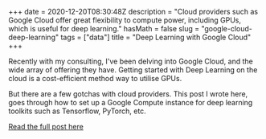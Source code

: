 +++
date = 2020-12-20T08:30:48Z
description = "Cloud providers such as Google Cloud offer great flexibility to compute power, including GPUs, which is useful for deep learning."
hasMath = false
slug = "google-cloud-deep-learning"
tags = ["data"]
title = "Deep Learning with Google Cloud"
+++


Recently with my consulting, I've been delving into Google Cloud, and the wide array of offering they have. Getting started with Deep Learning on the cloud is a cost-efficient method way to utilise GPUs.

But there are a few gotchas with cloud providers. This post I wrote here, goes through how to set up a Google Compute instance for deep learning toolkits such as Tensorflow, PyTorch, etc.

[Read the full post here](https://inqyr.co/blog/google-cloud-deep-learning/)